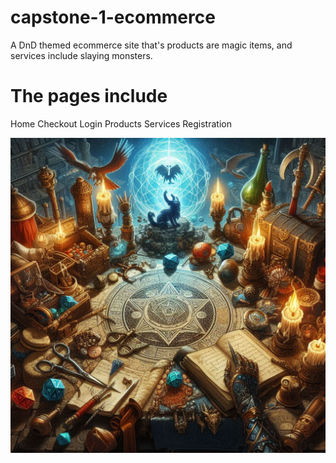 # capstone-1-ecommerce
 A DnD themed ecommerce site that's products are magic items, and services include slaying monsters.

# The pages include
 Home
 Checkout
 Login
 Products
 Services
 Registration

![Alt text](images\carousel-imgs\carousel-item-1.png?raw=true "Title")